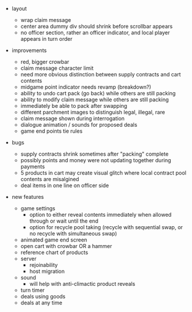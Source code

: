 - layout
  - wrap claim message
  - center area dummy div should shrink before scrollbar appears
  - no officer section, rather an officer indicator, and local player appears in turn order

- improvements
  - red, bigger crowbar
  - claim message character limit
  - need more obvious distinction between supply contracts and cart contents
  - midgame point indicator needs revamp (breakdown?)
  - ability to undo cart pack (go back) while others are still packing
  - ability to modify claim message while others are still packing
  - immediately be able to pack after swapping
  - different parchment images to distinguish legal, illegal, rare
  - claim message shown during interrogation
  - dialogue animation / sounds for proposed deals
  - game end points tie rules

- bugs
  - supply contracts shrink sometimes after "packing" complete
  - possibly points and money were not updating together during payments
  - 5 products in cart may create visual glitch where local contract pool contents are misalgined
  - deal items in one line on officer side

- new features
  - game settings
    - option to either reveal contents immediately when allowed through or wait until the end
    - option for recycle pool taking (recycle with sequential swap, or no recycle with simultaneous swap)
  - animated game end screen
  - open cart with crowbar OR a hammer
  - reference chart of products
  - server
    - rejoinability
    - host migration
  - sound
    - will help with anti-climactic product reveals
  - turn timer
  - deals using goods
  - deals at any time

